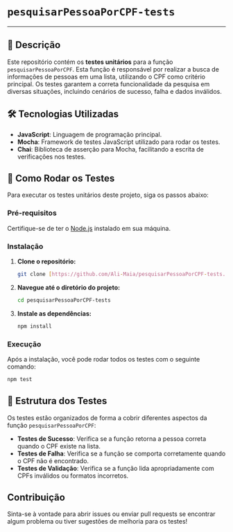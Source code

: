 # `pesquisarPessoaPorCPF-tests`

---

## 📄 Descrição

Este repositório contém os **testes unitários** para a função `pesquisarPessoaPorCPF`. Esta função é responsável por realizar a busca de informações de pessoas em uma lista, utilizando o CPF como critério principal. Os testes garantem a correta funcionalidade da pesquisa em diversas situações, incluindo cenários de sucesso, falha e dados inválidos.

## 🛠 Tecnologias Utilizadas

* **JavaScript**: Linguagem de programação principal.
* **Mocha**: Framework de testes JavaScript utilizado para rodar os testes.
* **Chai**: Biblioteca de asserção para Mocha, facilitando a escrita de verificações nos testes.

## 🚀 Como Rodar os Testes

Para executar os testes unitários deste projeto, siga os passos abaixo:

### Pré-requisitos

Certifique-se de ter o [Node.js](https://nodejs.org/en/download/) instalado em sua máquina.

### Instalação

1.  **Clone o repositório:**
    ```bash
    git clone [https://github.com/Ali-Maia/pesquisarPessoaPorCPF-tests.git](https://github.com/Ali-Maia/pesquisarPessoaPorCPF-tests.git)
    ```
2.  **Navegue até o diretório do projeto:**
    ```bash
    cd pesquisarPessoaPorCPF-tests
    ```
3.  **Instale as dependências:**
    ```bash
    npm install
    ```

### Execução

Após a instalação, você pode rodar todos os testes com o seguinte comando:

```bash
npm test
```

## 🧪 Estrutura dos Testes

Os testes estão organizados de forma a cobrir diferentes aspectos da função `pesquisarPessoaPorCPF`:

* **Testes de Sucesso**: Verifica se a função retorna a pessoa correta quando o CPF existe na lista.
* **Testes de Falha**: Verifica se a função se comporta corretamente quando o CPF não é encontrado.
* **Testes de Validação**: Verifica se a função lida apropriadamente com CPFs inválidos ou formatos incorretos.

## Contribuição

Sinta-se à vontade para abrir issues ou enviar pull requests se encontrar algum problema ou tiver sugestões de melhoria para os testes!



